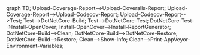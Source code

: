 <div class="mermaid">
graph TD;
Upload-Coverage-Report-->Upload-Coveralls-Report;
Upload-Coverage-Report-->Upload-Codecov-Report;
Upload-Codecov-Report-->Test;
Test-->DotNetCore-Build;
Test-->DotNetCore-Test;
DotNetCore-Test-->Install-OpenCover;
Install-OpenCover-->Install-ReportGenerator;
DotNetCore-Build-->Clean;
DotNetCore-Build-->DotNetCore-Restore;
DotNetCore-Build-->Restore;
Clean-->Show-Info;
Clean-->Print-AppVeyor-Environment-Variables;
</div>
